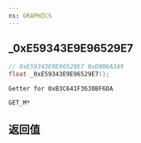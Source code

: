 ```yaml
---
ns: GRAPHICS
---
```

## _0xE59343E9E96529E7

```c
// 0xE59343E9E96529E7 0xD906A3A9
float _0xE59343E9E96529E7();
```

```
Getter for 0xB3C641F3630BF6DA

GET_M*
```

## 返回值
